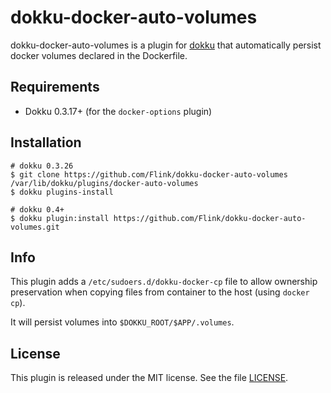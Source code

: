 # dokku-docker-auto-volumes

dokku-docker-auto-volumes is a plugin for [dokku][dokku] that automatically persist docker volumes declared in the Dockerfile.

## Requirements

* Dokku 0.3.17+ (for the `docker-options` plugin)

## Installation

```shell
# dokku 0.3.26
$ git clone https://github.com/Flink/dokku-docker-auto-volumes /var/lib/dokku/plugins/docker-auto-volumes
$ dokku plugins-install

# dokku 0.4+
$ dokku plugin:install https://github.com/Flink/dokku-docker-auto-volumes.git
```

## Info

This plugin adds a `/etc/sudoers.d/dokku-docker-cp` file to allow ownership preservation when copying files from container to the host (using `docker cp`).

It will persist volumes into `$DOKKU_ROOT/$APP/.volumes`.

## License

This plugin is released under the MIT license. See the file [LICENSE](LICENSE).

[dokku]: https://github.com/progrium/dokku
